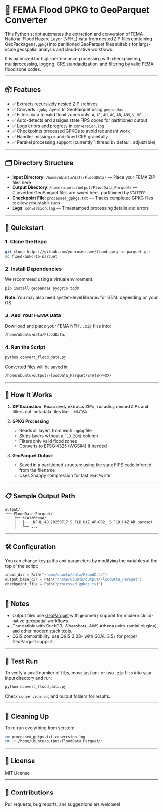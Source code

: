 # 🌾 FEMA Flood GPKG to GeoParquet Converter

This Python script automates the extraction and conversion of FEMA National Flood Hazard Layer (NFHL) data from nested ZIP files containing GeoPackages (`.gpkg`) into partitioned GeoParquet files suitable for large-scale geospatial analysis and cloud-native workflows.

It is optimized for high-performance processing with checkpointing, multiprocessing, logging, CRS standardization, and filtering by valid FEMA flood zone codes.

---

## 📦 Features

* ✅ Extracts recursively nested ZIP archives
* ✅ Converts `.gpkg` layers to GeoParquet using `geopandas`
* ✅ Filters data to valid flood zones only: `A`, `AE`, `AH`, `AO`, `AR`, `A99`, `V`, `VE`
* ✅ Auto-detects and assigns state FIPS codes for partitioned output
* ✅ Logs errors and progress in `conversion.log`
* ✅ Checkpoints processed GPKGs to avoid redundant work
* ✅ Handles missing or undefined CRS gracefully
* ✅ Parallel processing support (currently 1 thread by default, adjustable)

---

## 🗂 Directory Structure

* **Input Directory**: `/home/ubuntu/data/FloodData/` — Place your FEMA ZIP files here
* **Output Directory**: `/home/ubuntu/output/FloodData_Parquet/` — Converted GeoParquet files are saved here, partitioned by `STATEFP`
* **Checkpoint File**: `processed_gpkgs.txt` — Tracks completed GPKG files to allow resumable runs
* **Logs**: `conversion.log` — Timestamped processing details and errors

---

## 🚀 Quickstart

### 1. Clone the Repo

```bash
git clone https://github.com/yourusername/flood-gpkg-to-parquet.git
cd flood-gpkg-to-parquet
```

### 2. Install Dependencies

We recommend using a virtual environment:

```bash
pip install geopandas pyogrio tqdm
```

**Note**: You may also need system-level libraries for GDAL depending on your OS.

### 3. Add Your FEMA Data

Download and place your FEMA NFHL `.zip` files into:

```
/home/ubuntu/data/FloodData/
```

### 4. Run the Script

```bash
python convert_flood_data.py
```

Converted files will be saved in:

```
/home/ubuntu/output/FloodData_Parquet/STATEFP=XX/
```

---

## 🧠 How It Works

1. **ZIP Extraction**: Recursively extracts ZIPs, including nested ZIPs and filters out metadata files like `__MACOSX`.
2. **GPKG Processing**:

   * Reads all layers from each `.gpkg` file
   * Skips layers without a `FLD_ZONE` column
   * Filters only valid flood zones
   * Converts to EPSG:4326 (WGS84) if needed
3. **GeoParquet Output**:

   * Saved in a partitioned structure using the state FIPS code inferred from the filename
   * Uses Snappy compression for fast read/write

---

## 📋 Sample Output Path

```
output/
└── FloodData_Parquet/
    ├── STATEFP=48/
    │   ├── _NFHL_48_20250717_S_FLD_HAZ_AR-002__S_FLD_HAZ_AR.parquet
    │   └── ...
```

---

## 🛠 Configuration

You can change key paths and parameters by modifying the variables at the top of the script:

```python
input_dir = Path("/home/ubuntu/data/FloodData")
output_base_dir = Path("/home/ubuntu/output/FloodData_Parquet")
checkpoint_file = Path("processed_gpkgs.txt")
```

---

## 📃 Notes

* Output files use [GeoParquet](https://parquet.apache.org/) with geometry support for modern cloud-native geospatial workflows.
* Compatible with DuckDB, Wherobots, AWS Athena (with spatial plugins), and other modern stack tools.
* QGIS compatibility: use QGIS 3.28+ with GDAL 3.5+ for proper GeoParquet support.

---

## 🧪 Test Run

To verify a small number of files, move just one or two `.zip` files into your input directory and run:

```bash
python convert_flood_data.py
```

Check `conversion.log` and output folders for results.

---

## 🧼 Cleaning Up

To re-run everything from scratch:

```bash
rm processed_gpkgs.txt conversion.log
rm -r /home/ubuntu/output/FloodData_Parquet/*
```

---

## 📖 License

MIT License

---

## 🤝 Contributions

Pull requests, bug reports, and suggestions are welcome!
